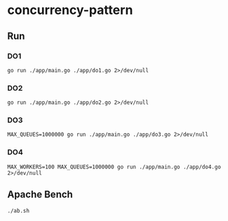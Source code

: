 # concurrency-pattern

## Run

### DO1

```shell
go run ./app/main.go ./app/do1.go 2>/dev/null
```

### DO2

```shell
go run ./app/main.go ./app/do2.go 2>/dev/null
```

### DO3

```shell
MAX_QUEUES=1000000 go run ./app/main.go ./app/do3.go 2>/dev/null
```

### DO4

```shell
MAX_WORKERS=100 MAX_QUEUES=1000000 go run ./app/main.go ./app/do4.go 2>/dev/null
```

## Apache Bench

```shell
./ab.sh
```
